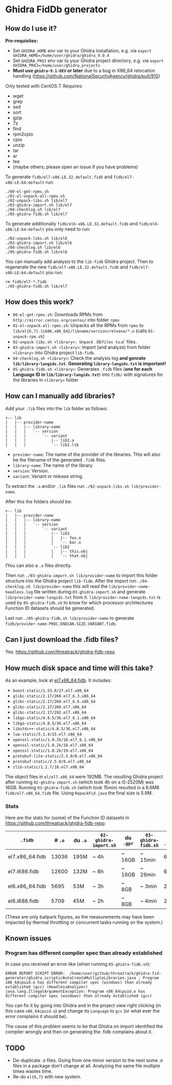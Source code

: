 # Ghidra FidDb generator

## How do I use it?

**Pre-requisites:**

- Set `GHIDRA_HOME` env var to your Ghidra installation, e.g. via `export GHIDRA_HOME=/home/user/ghidra/ghidra_9.0.4`
- Set `GHIDRA_PROJ` env var to your Ghidra project directory, e.g. via `export GHIDRA_PROJ=/home/user/ghidra_projects`
- **Must use `ghidra-9.1-DEV` or later** due to a bug in X86_64 relocation handling (<https://github.com/NationalSecurityAgency/ghidra/pull/910>)

Only tested with CentOS 7. Requires:
- wget
- grep
- sed
- sort
- gzip
- 7z
- find
- rpm2cpio
- cpio
- unzip
- tar
- ar
- tee
- (maybe others; please open an issue if you have problems)

To generate `fidb/el7-x86.LE.32.default.fidb` and `fidb/el7-x86:LE:64:default` run:

```
./00-el-get-rpms.sh
./01-el-unpack-all-rpms.sh
./02-unpack-libs.sh lib/el7
./03-ghidra-import.sh lib/el7
./04-checklog.sh lib/el7
./05-ghidra-fidb.sh lib/el7
```

To generate additionally `fidb/el6-x86.LE.32.default.fidb` and `fidb/el6-x86:LE:64:default` you only need to run:

```
./02-unpack-libs.sh lib/el6
./03-ghidra-import.sh lib/el6
./04-checklog.sh lib/el6
./05-ghidra-fidb.sh lib/el6
```

You can manually add analysis to the `lib-fidb` Ghidra project. Then to regenerate
the new `fidb/el7-x86.LE.32.default.fidb` and `fidb/el7-x86:LE:64:default` you run:

```
rm fidb/el7-*.fidb
./05-ghidra-fidb.sh lib/el7
```

## How does this work?

- `00-el-get-rpms.sh`: Downloads RPMs from `http://mirror.centos.org/centos/` into folder `rpms`
- `01-el-unpack-all-rpms.sh`: Unpacks all the RPMs from `rpms` to `lib/el{6,7}.{i686,x86_64}/libname/version/release/*.o` (calls `01-unpack-rpm.sh`)
- `02-unpack-libs.sh <library>: Unpack `.lib` files to `.o` files.
- `03-ghidra-import.sh <library>`: Import (and analyze) from folder `<library>` into Ghidra project `lib-fidb`.
- `04-checklog.sh <library>`: Check the analysis log **and genrate `lib/library-langids.txt`**. **Generating `library-langids.txt` is important!**
- `05-ghidra-fidb.sh <library>`: Generates `.fidb` files (**one for each Language ID in `lib/library-langids.txt`**) into `fidb/` with signatures for the libraries in `<library>` folder

## How can I manually add libraries?

Add your `.lib` files into the `lib` folder as follows:

```
+-- lib
|   |-- provider-name
|   |   |-- library-name
|   |   |   `-- version
|   |   |       `-- variant
|   |   |           |-- lib1.a
|   |   |           `-- lib2.lib
```

- `provider-name`: The name of the provider of the libraries. This will also be the filename of the generated `.fidb` files.
- `library-name`: The name of the library.
- `version`: Version.
- `variant`: Variant or release string.

To extract the `.a` and/or `.lib` files run `./02-unpack-libs.sh lib/provider-name`.

After this the folders should be:

```
+-- lib
|   |-- provider-name
|   |   |-- library-name
|   |   |   `-- version
|   |   |       `-- variant
|   |   |           |-- lib1
|   |   |           |   |-- foo.o
|   |   |           |   `-- bar.o
|   |   |           `-- lib2
|   |   |           |   |-- this.obj
|   |   |           |   `-- that.obj
```

(You can also a `.o` files directly.

Then run `./03-ghidra-import.sh lib/provider-name` to import this folder structure into the Ghidra project `lib-fidb`.
After the import run `./04-checklog.sh lib/provider-name` this will read the `lib/provider-name-headless.log` file written during `03-ghidra-import.sh`
and generate `lib/provider-name-langids.txt` from it. `lib/provider-name-langids.txt` is used by `05-ghidra-fidb.sh` to know for which processor architectures
Function ID datasets should be generated.

Last run `./05-ghidra-fidb.sh lib/provider-name` to generate `fidb/provider-name-PROC.ENDIAN.SIZE.VARIANT.fidb`.

## Can I just download the .fidb files?

Yes: <https://github.com/threatrack/ghidra-fidb-repo>

## How much disk space and time will this take?

As an example, look at [el7.x86_64.fidb](https://github.com/threatrack/ghidra-fidb-repo/blob/master/el7.x86_64.fidb). It includes:

- `boost-static/1.53.0/27.el7.x86_64`
- `glibc-static/2.17/260.el7_6.3.x86_64`
- `glibc-static/2.17/260.el7_6.6.x86_64`
- `glibc-static/2.17/260.el7.x86_64`
- `glibc-static/2.17/292.el7.x86_64`
- `libgo-static/4.8.5/36.el7_6.1.x86_64`
- `libgo-static/4.8.5/36.el7.x86_64`
- `libstdc++-static/4.8.5/36.el7.x86_64`
- `lua-static/5.1.4/15.el7.x86_64`
- `openssl-static/1.0.2k/16.el7_6.1.x86_64`
- `openssl-static/1.0.2k/16.el7.x86_64`
- `openssl-static/1.0.2k/19.el7.x86_64`
- `protobuf-lite-static/2.5.0/8.el7.x86_64`
- `protobuf-static/2.5.0/8.el7.x86_64`
- `zlib-static/1.2.7/18.el7.x86_64`

The object files in `el/el7.x86_64` were 192MB.
The resulting Ghidra project after running `02-ghidra-import.sh` (which took 4h on a i5-2520M) was 16GB.
Running `03-ghidra-fidb.sh` (which took 15min) resulted in a 6.6MB `fidb/el7.x86_64.fidb` file.
Using `RepackFid.java` the final size is 5.9M.

### Stats

Here are the stats for (some) of the Function ID datasets in <https://github.com/threatrack/ghidra-fidb-repo>:

| `.fidb`         | # `.o` | du `.o` | `02-ghidra-import.sh` | du `.gpr` | `03-ghidra-fidb.sh` | du `.fidb` | # Entries  |
|-----------------|--------|---------|-----------------------|-----------|---------------------|------------|------------|
| el7.x86_64.fidb | 13036  | 195M    | ~ 4h                  | ~ 16GB    | ~ 15min             | 6.6M       | 57966      |
| el7.i686.fidb   | 12600  | 132M    | ~ 8h                  | ~ 16GB    | ~ 26min             | 6.6M       | 53823      |
| el6.x86_64.fidb |  5695  | 53M     | ~ 3h                  | ~  8GB    | ~  3min             | 2.2M       | 16912      |
| el6.i686.fidb   |  5709  | 45M     | ~ 2h                  | ~  8GB    | ~  4min             | 2.5M       | 21612      |

(These are only ballpark figures, as the measurements may have been impacted by
thermal throttling or concurrent tasks running on the system.)

## Known issues

### Program has different compiler spec than already established

In case you received an error like (when running `05-ghidra-fidb.sh`):

```
ERROR REPORT SCRIPT ERROR:  /home/user/github/threatrack/ghidra-fid-generator/ghidra_scripts/AutoCreateMultipleLibraries.java : Program x86_64cpuid.o has different compiler spec (windows) than already established (gcc) (HeadlessAnalyzer) java.lang.IllegalArgumentException: Program x86_64cpuid.o has different compiler spec (windows) than already established (gcc)
```

You can fix it by going into Ghidra and in the project view right clicking (in this case `x86_64cpuid.o`) and change its `Language` to `gcc` (or what ever the error complains it should be).

The cause of this problem seems to be that Ghidra on import identified the compiler wrongly and then on generating the .fidb complains about it.

## TODO

- De-duplicate .o files. Going from one minor version to the next some .o files in a package don't change at all. Analyzing the same file multiple times wastes time.
- Re-do `el{6,7}` with new system.

